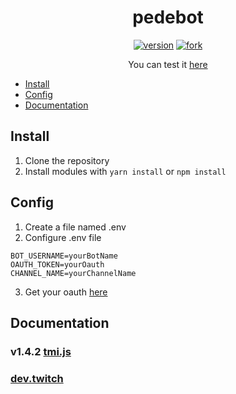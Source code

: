 <h1 align='center'>
  pedebot
</h1>

<p align='center'>
<a href="https://github.com/JoaoPedroAlvarenga/pedebot-twitch/releases"><!--
--><img src="https://img.shields.io/github/package-json/v/joaopedroalvarenga/pedebot-twitch?style=flat-square&logo=twitch&colorA=333333&colorB=707070" alt="version"><!--
--></a>
<a href="https://github.com/JoaoPedroAlvarenga/pedebot-twitch/fork"><!--
--><img src="https://img.shields.io/static/v1?style=flat-square&label=&message=fork&logo=github&colorA=333333&colorB=707070" alt="fork"><!--
--></a>
</p>

<p align='center'>
  You can test it <a href='https://www.twitch.tv/pedroalvarenga7'>here</a>
</p>

- [Install](#install)
- [Config](#config)
- [Documentation](#documentation)

## Install

1. Clone the repository
2. Install modules with `yarn install` or `npm install`

## Config

1. Create a file named .env
2. Configure .env file

```
BOT_USERNAME=yourBotName
OAUTH_TOKEN=yourOauth
CHANNEL_NAME=yourChannelName
```

3. Get your oauth [here](https://twitchapps.com/tmi/)

## Documentation

### v1.4.2 [tmi.js](https://github.com/tmijs/docs/blob/gh-pages/_posts/v1.4.2/2019-03-03-Commands.md)

### [dev.twitch](https://dev.twitch.tv/docs/irc)
